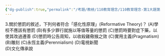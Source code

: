 ```yaml
---
{"dg-publish":true,"permalink":"/考題/教檢/110教育理念/110教育理念-第1大題第3題/","tags":["考題","題目","未完"]}
---
```


3.關於懲罰的敘述，下列何者符合「感化性原理」(Reformative Theory)？ 
(A)學校不應該有懲罰 
(B)有多少罪行就施以等值等量的懲罰 
(C)懲罰時要對症下藥，以使其改過遷善 
(D)懲罰時公告周知，以收殺雞儆猴之效 
(C)實用主義(Pragmatism) 
(B)雕刻 
(C)永恆主義(Perennialism) 
(D)電視新聞   
(D)文化傳承說 
